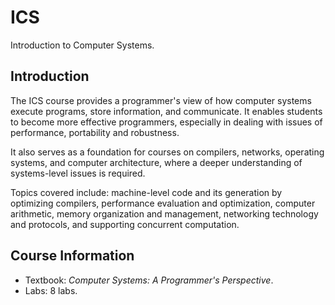 # ICS
Introduction to Computer Systems.

## Introduction

The ICS course provides a programmer's view of how computer systems execute programs, store information, and communicate. It enables students to become more effective programmers, especially in dealing with issues of performance, portability and robustness. 

It also serves as a foundation for courses on compilers, networks, operating systems, and computer architecture, where a deeper understanding of systems-level issues is required. 

Topics covered include: machine-level code and its generation by optimizing compilers, performance evaluation and optimization, computer arithmetic, memory organization and management, networking technology and protocols, and supporting concurrent computation.

## Course Information

+ Textbook: *Computer Systems: A Programmer's Perspective*.
+ Labs: 8 labs.
